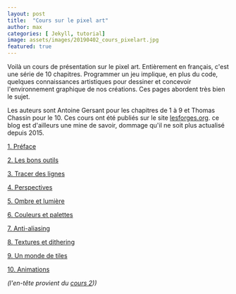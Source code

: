 ```yaml
---
layout: post
title:  "Cours sur le pixel art"
author: max
categories: [ Jekyll, tutorial]
image: assets/images/20190402_cours_pixelart.jpg
featured: true
---
```


Voilà un cours de présentation sur le pixel art. Entièrement en français, c'est une série de 10 chapitres. Programmer un jeu implique, en plus du code, quelques connaissances artistiques pour dessiner et concevoir l'environnement graphique de nos créations. Ces pages abordent très bien le sujet.

Les auteurs sont Antoine Gersant pour les chapitres de 1 à 9 et Thomas Chassin pour le 10. Ces cours ont été publiés sur le site  [lesforges.org](http://www.lesforges.org/article/ld25?scroll_to=article). ce blog est d'ailleurs une mine de savoir, dommage qu'il ne soit plus actualisé depuis 2015.

[1. Préface](http://www.lesforges.org/article/cours-pixel-art-preface?scroll_to=article)

[2. Les bons outils](http://www.lesforges.org/article/cours-pixel-art-logiciels?scroll_to=article)

[3. Tracer des lignes](http://www.lesforges.org/article/cours-pixel-art-lignes?scroll_to=article)

[4. Perspectives](http://www.lesforges.org/article/cours-pixel-art-perspective?scroll_to=article)

[5. Ombre et lumière](http://www.lesforges.org/article/cours-pixel-art-shading?scroll_to=article)

[6. Couleurs et palettes](http://www.lesforges.org/article/couleurs?scroll_to=article)

[7. Anti-aliasing](http://www.lesforges.org/article/cours-pixel-art-anti-aliasing?scroll_to=article)

[8. Textures et dithering](http://www.lesforges.org/article/cours-pixel-art-textures?scroll_to=article)

[9. Un monde de tiles](http://www.lesforges.org/article/cours-pixel-art-tiles?scroll_to=article)

[10. Animations](http://www.lesforges.org/article/pixel-art-chapitre-10-animation?scroll_to=article)

_(l'en-tête provient du_ [_cours 2_](http://www.lesforges.org/article/cours-pixel-art-logiciels?scroll_to=article)_))_
<!--stackedit_data:
eyJoaXN0b3J5IjpbLTI4OTIyMDA5MSwxMTIyODU2NDg1LDEwMj
Y3OTcxMjZdfQ==
-->